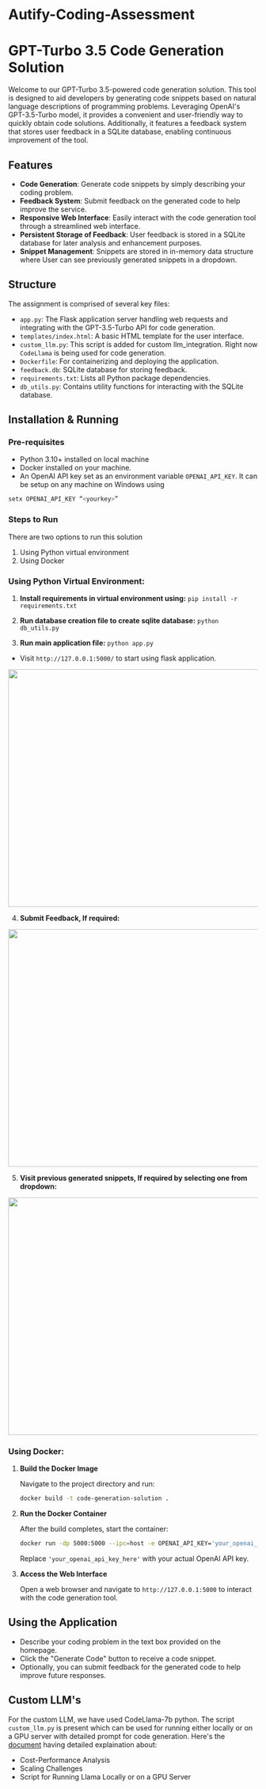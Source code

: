 # Autify-Coding-Assessment

# GPT-Turbo 3.5 Code Generation Solution

Welcome to our GPT-Turbo 3.5-powered code generation solution. This tool is designed to aid developers by generating code snippets based on natural language descriptions of programming problems. Leveraging OpenAI's GPT-3.5-Turbo model, it provides a convenient and user-friendly way to quickly obtain code solutions. Additionally, it features a feedback system that stores user feedback in a SQLite database, enabling continuous improvement of the tool.

## Features

- **Code Generation**: Generate code snippets by simply describing your coding problem.
- **Feedback System**: Submit feedback on the generated code to help improve the service.
- **Responsive Web Interface**: Easily interact with the code generation tool through a streamlined web interface.
- **Persistent Storage of Feedback**: User feedback is stored in a SQLite database for later analysis and enhancement purposes.
- **Snippet Management**: Snippets are stored in in-memory data structure where User can see previously generated snippets in a dropdown.


## Structure

The assignment is comprised of several key files:

- `app.py`: The Flask application server handling web requests and integrating with the GPT-3.5-Turbo API for code generation.
- `templates/index.html`: A basic HTML template for the user interface.
- `custom_llm.py`:  This script is added for custom llm_integration. Right now `CodeLlama` is being used for code generation. 
- `Dockerfile`: For containerizing and deploying the application.
- `feedback.db`: SQLite database for storing feedback.
- `requirements.txt`: Lists all Python package dependencies.
- `db_utils.py`: Contains utility functions for interacting with the SQLite database.

## Installation & Running

### Pre-requisites
- Python 3.10+ installed on local machine
- Docker installed on your machine.
- An OpenAI API key set as an environment variable `OPENAI_API_KEY`. It can be setup on any machine on Windows using 
```bash
setx OPENAI_API_KEY “<yourkey>”
```

### Steps to Run
There are two options to run this solution
1. Using Python virtual environment
2. Using Docker

### Using Python Virtual Environment:
1. **Install requirements in virtual environment using:**
```pip install -r requirements.txt```

2. **Run database creation file to create sqlite database:**
```python db_utils.py```

3. **Run main application file:**
```python app.py```

- Visit `http://127.0.0.1:5000/` to start using flask application. 
<img src="images/img.png" width="640" height="480">

4. **Submit Feedback, If required:**

<img src="images/img_1.png" width="640" height="480">

5. **Visit previous generated snippets, If required by selecting one from dropdown:**

<img src="images/img_2.png" width="640" height="480">

### Using Docker:
1. **Build the Docker Image**

   Navigate to the project directory and run:

   ```bash
   docker build -t code-generation-solution .
   ```

2. **Run the Docker Container**

   After the build completes, start the container:

   ```bash
   docker run -dp 5000:5000 --ipc=host -e OPENAI_API_KEY='your_openai_api_key_here' code-generation-solution
   ```

   Replace `'your_openai_api_key_here'` with your actual OpenAI API key.

3. **Access the Web Interface**

   Open a web browser and navigate to `http://127.0.0.1:5000` to interact with the code generation tool.

## Using the Application

- Describe your coding problem in the text box provided on the homepage.
- Click the "Generate Code" button to receive a code snippet.
- Optionally, you can submit feedback for the generated code to help improve future responses.

## Custom LLM's
For the custom LLM, we have used CodeLlama-7b python. The script `custom_llm.py` is present which can be used for 
running either locally or on a GPU server with detailed prompt for code generation. Here's the [document](https://drive.google.com/file/d/1FOW8lO2xfz35VFNT3qN08_x6l_GVywco/view?usp=sharing) having detailed explaination about:
- Cost-Performance Analysis
- Scaling Challenges
- Script for Running Llama Locally or on a GPU Server

